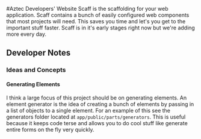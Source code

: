 #Aztec Developers' Website
Scaff is the scaffolding for your web application. Scaff contains a bunch of easily configured web components that most projects will need. This saves you time and let's you get to the important stuff faster. Scaff is in it's early stages right now but we're adding more every day. 


## Developer Notes

### Ideas and Concepts

#### Generating Elements
I think a large focus of this project should be on generating elements. An element generator is the idea of creating a bunch of elements by passing in a list of objects to a single element. For an example of this see the generators folder located at `app/public/parts/generators`. This is useful because it keeps code terse and allows you to do cool stuff like generate entire forms on the fly very quickly.
